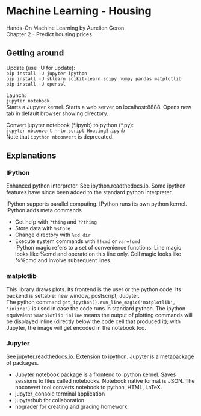# Machine Learning - Housing
Hands-On Machine Learning by Aurelien Geron.\
Chapter 2 - Predict housing prices.

## Getting around

Update (use -U for update):\
`pip install -U jupyter ipython`\
`pip install -U sklearn scikit-learn scipy numpy pandas matplotlib`\
`pip install -U openssl`

Launch:\
`jupyter notebook`\
Starts a Jupyter kernel.
Starts a web server on localhost:8888.
Opens new tab in default browser showing directory.

Convert jupyter notebook (\*.ipynb) to python (\*.py):\
`jupyter nbconvert --to script Housing5.ipynb`\
Note that `ipython nbconvert` is deprecated.

## Explanations

### IPython
Enhanced python interpreter.
See ipython.readthedocs.io.
Some ipython features have since been added to the standard python interpreter.

IPython supports parallel computing.
IPython runs its own python kernel.
IPython adds meta commands

* Get help with `?thing` and `??thing`
* Store data with `%store`
* Change directory with `%cd dir`
* Execute system commands with `!!cmd` or `var=!cmd`
\
IPython magic refers to a set of convenience functions.
Line magic looks like %cmd and operate on this line only.
Cell magic looks like %%cmd and involve subsequent lines.

### matplotlib
This library draws plots.
Its frontend is the user or the python code.
Its backend is settable: new window, postscript, Jupyter.
\
The python command `get_ipython().run_line_magic('matplotlib', 'inline')` is used in case the code runs in standard python.
The ipython equivalent `%matplotlib inline` means
the output of plotting commands will be displayed inline
(directly below the code cell that produced it);
with Jupyter, the image will get encoded in the notebook too.

### Jupyter
See jupyter.readthedocs.io.
Extension to ipython.
Jupyter is a metapackage of packages.

* Jupyter notebook package is a frontend to ipython kernel.
Saves sessions to files called notebooks.
Notebook native format is JSON.
The nbconvert tool converts notebook to python, HTML, LaTeX.
* jupyter_console terminal application
* jupyterhub for collaboration
* nbgrader for creating and grading homework
